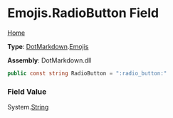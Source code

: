 # Emojis\.RadioButton Field

[Home](../../../README.md)

**Type**: [DotMarkdown](../../README.md)\.[Emojis](../README.md)

**Assembly**: DotMarkdown\.dll

```csharp
public const string RadioButton = ":radio_button:"
```

### Field Value

System\.[String](https://docs.microsoft.com/en-us/dotnet/api/system.string)